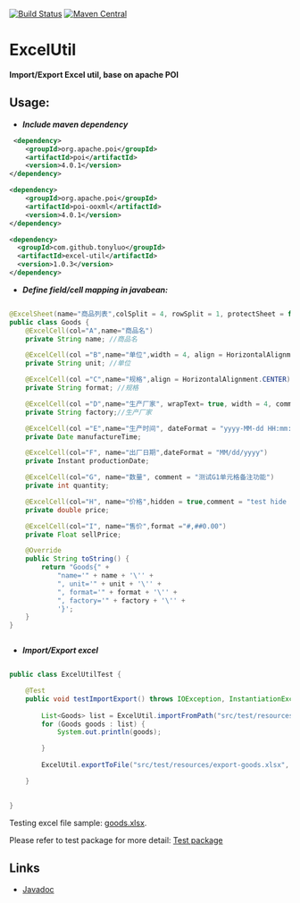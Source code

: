 [![Build Status](https://dev.azure.com/luozhuming/github/_apis/build/status/TonyLuo.ExcelUtil?branchName=master)](https://dev.azure.com/luozhuming/github/_build/latest?definitionId=1&branchName=master)
[![Maven Central](https://img.shields.io/maven-central/v/com.github.tonyluo/excel-util.svg)](https://mvnrepository.com/artifact/com.github.tonyluo/excel-util)

<!--
Add a CI status badge to your repository:
https://docs.microsoft.com/en-us/azure/devops/pipelines/get-started-yaml?view=azure-devops#add-a-ci-status-badge-to-your-repository
-->

ExcelUtil
=======

**Import/Export Excel util, base on apache POI**

Usage: 
---------

* **_Include maven dependency_**

```xml
 <dependency>
    <groupId>org.apache.poi</groupId>
    <artifactId>poi</artifactId>
    <version>4.0.1</version>
</dependency>

<dependency>
    <groupId>org.apache.poi</groupId>
    <artifactId>poi-ooxml</artifactId>
    <version>4.0.1</version>
</dependency>

<dependency>
  <groupId>com.github.tonyluo</groupId>
  <artifactId>excel-util</artifactId>
  <version>1.0.3</version>
</dependency>

```


* **_Define field/cell mapping in javabean:_**

```java

@ExcelSheet(name="商品列表",colSplit = 4, rowSplit = 1, protectSheet = false)
public class Goods {
    @ExcelCell(col="A",name="商品名")
    private String name; //商品名

    @ExcelCell(col ="B",name="单位",width = 4, align = HorizontalAlignment.RIGHT,comment = "测试B1单元格备注功能")
    private String unit; //单位

    @ExcelCell(col ="C",name="规格",align = HorizontalAlignment.CENTER)
    private String format; //规格

    @ExcelCell(col ="D",name="生产厂家", wrapText= true, width = 4, comment = "测试单元格宽度、自动换行、备注功能")
    private String factory;//生产厂家

    @ExcelCell(col ="E",name="生产时间", dateFormat = "yyyy-MM-dd HH:mm:ss")
    private Date manufactureTime;

    @ExcelCell(col="F", name="出厂日期",dateFormat = "MM/dd/yyyy")
    private Instant productionDate;

    @ExcelCell(col="G", name="数量", comment = "测试G1单元格备注功能")
    private int quantity;

    @ExcelCell(col="H", name="价格",hidden = true,comment = "test hide column")
    private double price;

    @ExcelCell(col="I", name="售价",format ="#,##0.00")
    private Float sellPrice;

    @Override
    public String toString() {
        return "Goods{" +
            "name='" + name + '\'' +
            ", unit='" + unit + '\'' +
            ", format='" + format + '\'' +
            ", factory='" + factory + '\'' +
            '}';
    }
}



```

* **_Import/Export excel_**


```java

public class ExcelUtilTest {

    @Test
    public void testImportExport() throws IOException, InstantiationException, IllegalAccessException {
        
        List<Goods> list = ExcelUtil.importFromPath("src/test/resources/goods.xlsx", Goods.class,1);
        for (Goods goods : list) {
            System.out.println(goods);

        }
        
        ExcelUtil.exportToFile("src/test/resources/export-goods.xlsx", list);

    }

   
}

```

Testing excel file sample: [goods.xlsx][goods].

  [goods]: https://github.com/TonyLuo/ExcelUtil/raw/master/src/test/resources/goods.xlsx
 
Please refer to test package for more detail: [Test package][test]
 
  [test]: https://github.com/TonyLuo/ExcelUtil/tree/master/src/test



## Links

* [Javadoc](https://tonyluo.github.io/ExcelUtil/)
